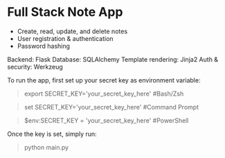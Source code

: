 # Full Stack Note App

- Create, read, update, and delete notes  
- User registration & authentication  
- Password hashing 

Backend: Flask
Database: SQLAlchemy
Template rendering: Jinja2 
Auth & security: Werkzeug


To run the app, first set up your secret key as environment variable: 
> export SECRET_KEY='your_secret_key_here' #Bash/Zsh

> set SECRET_KEY='your_secret_key_here' #Command Prompt

> $env:SECRET_KEY = 'your_secret_key_here' #PowerShell

Once the key is set, simply run: 
> python main.py